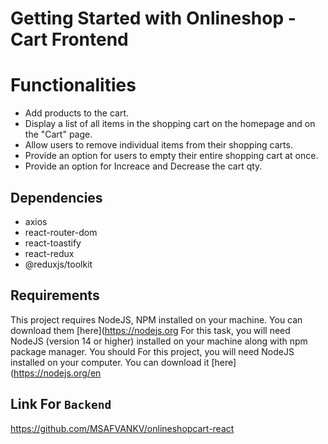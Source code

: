 # Getting Started with Onlineshop - Cart Frontend


# Functionalities

- Add products to the cart.
- Display a list of all items in the shopping cart on the homepage and on the "Cart" page.
- Allow users to remove individual items from their shopping carts.
- Provide an option for users to empty their entire shopping cart at once.
- Provide an option for Increace and Decrease the cart qty.

## Dependencies

- axios
- react-router-dom
- react-toastify
- react-redux
- @reduxjs/toolkit

## Requirements

This project requires NodeJS, NPM installed on your machine. You can download them [here](https://nodejs.org
For this task, you will need NodeJS (version 14 or higher) installed on your machine along with npm package manager. You should
For this project, you will need NodeJS installed on your computer. You can download it [here](https://nodejs.org/en


## Link For `Backend`
https://github.com/MSAFVANKV/onlineshopcart-react




